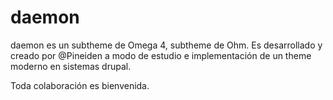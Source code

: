 daemon
======

daemon es un subtheme de Omega 4, subtheme de Ohm.
Es desarrollado y creado por @Pineiden a modo de estudio e implementación de un theme moderno en sistemas drupal.

Toda colaboración es bienvenida.
